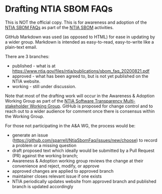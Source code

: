 # Drafting NTIA SBOM FAQs

This is NOT the official copy.
This is for awareness and adoption
of the [NTIA SBOM FAQs](https://www.ntia.gov/files/ntia/publications/sbom_faq_20200821.pdf) as part of the [NTIA SBOM](https://www.ntia.gov/SBOM) activities.

GitHub Markdown was used (as opposed to HTML)
for ease in updating by a wider group.
Markdown is intended as easy-to-read, easy-to-write like a plain-text email.


There are 3 branches:
- published - what is at https://www.ntia.gov/files/ntia/publications/sbom_faq_20200821.pdf
- approved - what has been agreed to, but is not yet published on the NTIA website.
- working - still under discussion.

Note that most of the drafting work
will occur in the
Awareness & Adoption Working Group
as part of the
[NTIA Software Transparency Multi-stakeholder Working Group](https://www.ntia.gov/SoftwareTransparency).
GitHub is proposed for change control
and to reach out to a wider audience for comment
once there is consensus within the Working Group.

For those not participating in the A&A WG,
the process would be:
- generate an issue
(https://github.com/sparrell/NtiaSbomFaq/issues/new/choose)
to record a problem or a missing question
- draft proposed text
which ideally would be submitted by a
Pull Request (PR) against the working branch;
- Awareness & Adoption working group
reviews the change at their convenience
and reject, modify, or approve
- approved changes are applied to approved branch
- maintainer closes relevant issue if one exists
- NTIA periodically updates website
from approved branch
and published branch is updated accordingly
